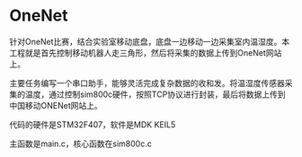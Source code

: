# OneNet
针对OneNet比赛，结合实验室移动底盘，底盘一边移动一边采集室内温湿度。本工程就是首先控制移动机器人走三角形，然后将采集的数据上传到OneNet网站上。  

主要任务编写一个串口助手，能够灵活完成复杂数据的收和发。将温湿度传感器采集的温度，通过控制sim800c硬件，按照TCP协议进行封装，最后将数据上传到中国移动ONENet网站上。  

代码的硬件是STM32F407，软件是MDK KEIL5  

主函数是main.c，核心函数在sim800c.c